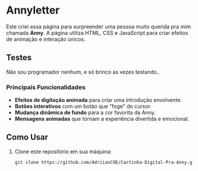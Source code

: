 # Annyletter

Este criei essa página para surpreender uma pessoa muito querida pra mim chamada **Anny**. 
A página utiliza HTML, CSS e JavaScript para criar efeitos de animação e interação únicos.

## Testes

Não sou programador nenhum, e só brinco as vezes testando..

### Principais Funcionalidades

- **Efeitos de digitação animada** para criar uma introdução envolvente.
- **Botões interativos** com um botão que "foge" do cursor.
- **Mudança dinâmica de fundo** para a cor favorita da Anny.
- **Mensagens animadas** que tornam a experiência divertida e emocional.

## Como Usar

1. Clone este repositório em sua máquina:
   ```bash
   git clone https://github.com/AdriianCOE/Cartinha-Digital-Pra-Anny.git
